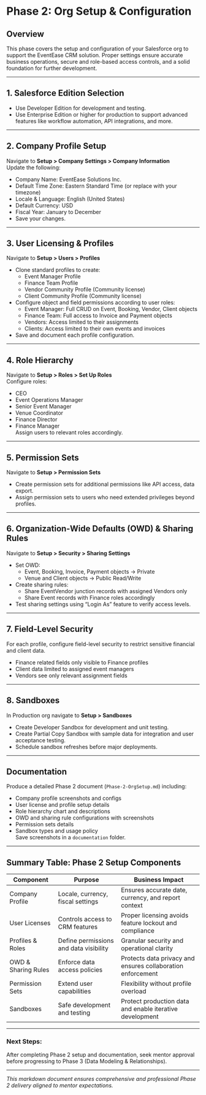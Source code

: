 # Phase 2: Org Setup & Configuration

## Overview
This phase covers the setup and configuration of your Salesforce org to support the EventEase CRM solution. Proper settings ensure accurate business operations, secure and role-based access controls, and a solid foundation for further development.

---

## 1. Salesforce Edition Selection
- Use Developer Edition for development and testing.
- Use Enterprise Edition or higher for production to support advanced features like workflow automation, API integrations, and more.

---

## 2. Company Profile Setup
Navigate to **Setup > Company Settings > Company Information**  
Update the following:
- Company Name: EventEase Solutions Inc.  
- Default Time Zone: Eastern Standard Time (or replace with your timezone)
- Locale & Language: English (United States)  
- Default Currency: USD  
- Fiscal Year: January to December  
- Save your changes.

---

## 3. User Licensing & Profiles
Navigate to **Setup > Users > Profiles**  
- Clone standard profiles to create:
  - Event Manager Profile
  - Finance Team Profile
  - Vendor Community Profile (Community license)
  - Client Community Profile (Community license)  
- Configure object and field permissions according to user roles:
  - Event Manager: Full CRUD on Event, Booking, Vendor, Client objects
  - Finance Team: Full access to Invoice and Payment objects
  - Vendors: Access limited to their assignments  
  - Clients: Access limited to their own events and invoices  
- Save and document each profile configuration.

---

## 4. Role Hierarchy
Navigate to **Setup > Roles > Set Up Roles**  
Configure roles:  
- CEO  
- Event Operations Manager  
- Senior Event Manager  
- Venue Coordinator  
- Finance Director  
- Finance Manager  
Assign users to relevant roles accordingly.

---

## 5. Permission Sets
Navigate to **Setup > Permission Sets**  
- Create permission sets for additional permissions like API access, data export.
- Assign permission sets to users who need extended privileges beyond profiles.

---

## 6. Organization-Wide Defaults (OWD) & Sharing Rules
Navigate to **Setup > Security > Sharing Settings**  
- Set OWD:  
  - Event, Booking, Invoice, Payment objects → Private  
  - Venue and Client objects → Public Read/Write  
- Create sharing rules:  
  - Share EventVendor junction records with assigned Vendors only  
  - Share Event records with Finance roles accordingly  
- Test sharing settings using “Login As” feature to verify access levels.

---

## 7. Field-Level Security
For each profile, configure field-level security to restrict sensitive financial and client data.  
- Finance related fields only visible to Finance profiles  
- Client data limited to assigned event managers  
- Vendors see only relevant assignment fields

---

## 8. Sandboxes
In Production org navigate to **Setup > Sandboxes**  
- Create Developer Sandbox for development and unit testing.  
- Create Partial Copy Sandbox with sample data for integration and user acceptance testing.  
- Schedule sandbox refreshes before major deployments.

---

## Documentation
Produce a detailed Phase 2 document (`Phase-2-OrgSetup.md`) including:  
- Company profile screenshots and configs  
- User license and profile setup details  
- Role hierarchy chart and descriptions  
- OWD and sharing rule configurations with screenshots  
- Permission sets details  
- Sandbox types and usage policy  
Save screenshots in a `documentation` folder.

---

## Summary Table: Phase 2 Setup Components

| Component          | Purpose                              | Business Impact                        |
|--------------------|------------------------------------|-------------------------------------|
| Company Profile    | Locale, currency, fiscal settings    | Ensures accurate date, currency, and report context  |
| User Licenses      | Controls access to CRM features       | Proper licensing avoids feature lockout and compliance |
| Profiles & Roles   | Define permissions and data visibility | Granular security and operational clarity            |
| OWD & Sharing Rules| Enforce data access policies          | Protects data privacy and ensures collaboration enforcement |
| Permission Sets    | Extend user capabilities               | Flexibility without profile overload                   |
| Sandboxes          | Safe development and testing          | Protect production data and enable iterative development  |

---

### Next Steps:
After completing Phase 2 setup and documentation, seek mentor approval before progressing to Phase 3 (Data Modeling & Relationships).

---

*This markdown document ensures comprehensive and professional Phase 2 delivery aligned to mentor expectations.*
